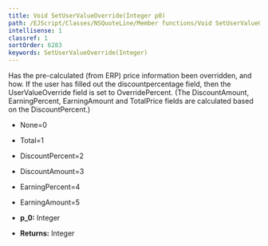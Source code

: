 ```yaml
---
title: Void SetUserValueOverride(Integer p0)
path: /EJScript/Classes/NSQuoteLine/Member functions/Void SetUserValueOverride(Integer p_0)
intellisense: 1
classref: 1
sortOrder: 6283
keywords: SetUserValueOverride(Integer)
---
```


Has the pre-calculated (from ERP) price information been overridden, and how. If the user has filled out the discountpercentage field, then the UserValueOverride field is set to OverridePercent. (The DiscountAmount, EarningPercent, EarningAmount and TotalPrice fields are calculated based on the DiscountPercent.)

* None=0
* Total=1
* DiscountPercent=2
* DiscountAmount=3
* EarningPercent=4
* EarningAmount=5

* **p_0:** Integer
* **Returns:** Integer

